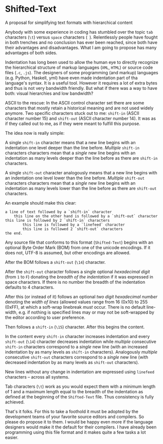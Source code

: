 Shifted-Text
=======================
A proposal for simplifying text formats with hierarchical content

Anybody with some experience in coding has stumbled over the topic `tab` characters (`\t`) versus `space` characters (` `). Relentlessly people have fought in both trenches and no conclusion has ever been reached, since both have their advantages and disadvantages. What I am going to propose has many advantages of both sides.

Indentation has long been used to allow the human eye to directly recognize the hierarchical structure of markup languages (`XML`, `HTML`) or source code files (`.c`, `.js`). The designers of some programming (and markup) languages (e.g. Python, Haskell, yml) have even made indentation part of tha language's syntax. It is a useful tool. However it requires a lot of extra bytes and thus is not very bandwidth friendly. But what if there was a way to have both: visual hierarchies and low bandwidth?

ASCII to the rescue: In the ASCII control character set there are some characters that mostly retain a historical meaning and are not used widely anymore. Two specific characters stuck out to me: `shift-in` (ASCII character number 15) and `shift-out` (ASCII character number 14). It was as if they called out to me, as if they were meant to fulfill this purpose.

The idea now is really simple: 

A single `shift-in` character means that a new line begins with an indentation one level deeper than the line before. _Multiple_ `shift-in` characters characters mean that a _single_ new line begins with an indentation as many levels deeper than the line before as there are `shift-in` characters.

A single `shift-out` character analogously means that a new line begins with an indentation one level lower than the line before. _Multiple_ `shift-out` characters characters mean that a _single_ new line begins with an indentation as many levels lower than the line before as there are `shift-out` characters.

An example should make this clear:

```
a line of text followed by a `shift-in` character
	this line on the other hand is followed by a `shift-out` character
this line is followed by 2 `shift-in` characters
		this line is followed by a `linefeed` character
		this line is followed 2 `shift-out` characters
the end.
````

Any source file that conforms to this format (`Shifted-Text`) begins with an optional Byte Order Mark (BOM) from one of the unicode encodings. If it does not, UTF-8 is assumed, but other encodings are allowed. 

After the BOM follows a `shift-out` (`\14`) character. 

After the `shift-out` character follows a single optional _hexadecimal digit_ (from `1` to `F`) donating the _breadth of the indentation_ if it was expressed in space characters. If there is no number the breadth of the indentation defaults to 4 characters. 

After this (or instead of it) follows an optional _two digit hexadecimal number_ denoting the _width of lines_ (allowed values range from 16 (0x10) to 255 (0xFF), at which a soft-wrap linebreak _must_ occur. There is no default line-width, e.g. if nothing is specified lines may or may not be soft-wrapped by the editor according to user preference.

Then follows a `shift-in` (`\15`) character. After this begins the content. 

In the content every `shift-in` character increases indentation and every `shift-out` (`\14`) character decreases indentation while _multiple_ consecutive `shift-in` characters correspond to a _single_ new line (with an increased indentation by as many levels as `shift-in` characters). Analogously _multiple_ consecutive `shift-out` characters correspond to a _single_ new line (with decreased indentation by as many levels as `shift-out` characters).

New lines without any change in indentation are expressed using `linefeed` characters – across all systems.

Tab characters (`\t`) work as you would expect them with a minimum length of 1 and a maximum length equal to the breadth of the indentation as defined at the beginning of the `Shifted-Text` file. Thus consistency is fully achieved.

That's it folks. For this to take a foothold it must be adopted by the development teams of your favorite source editors and compilers. So please do propose it to them. I would be happy even more if the language designers would make it the default for their compilers. I have already been programming using this file format and it makes quite a few tasks a lot easier.
